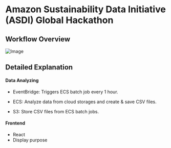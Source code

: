 # Amazon Sustainability Data Initiative (ASDI) Global Hackathon

## Workflow Overview

![Image]()

## Detailed Explanation

#### Data Analyzing

- EventBridge: Triggers ECS batch job every 1 hour.

- ECS: Analyze data from cloud storages and create & save CSV files.

- S3: Store CSV files from ECS batch jobs.



#### Frontend

- React
- Display purpose

